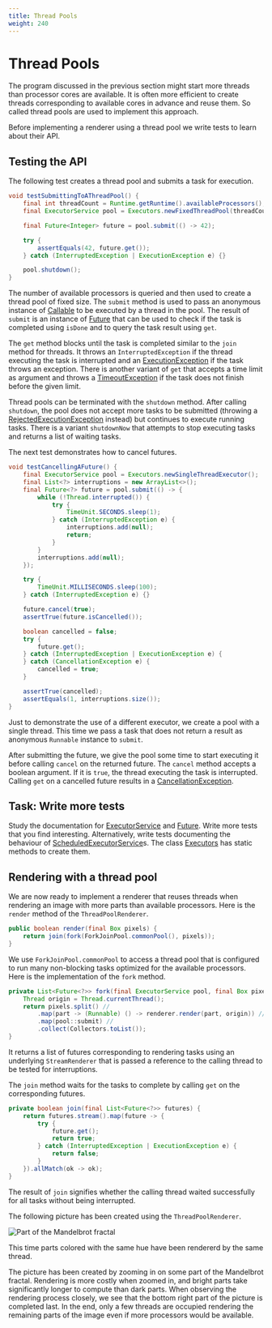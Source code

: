 ```yaml
---
title: Thread Pools
weight: 240
---
```


# Thread Pools

The program discussed in the previous section
might start more threads than processor cores are available.
It is often more efficient to create threads corresponding to
available cores in advance and reuse them.
So called thread pools are used to implement this approach.

Before implementing a renderer using a thread pool
we write tests to learn about their API.

## Testing the API

The following test creates a thread pool 
and submits a task for execution.

```java
void testSubmittingToAThreadPool() {
    final int threadCount = Runtime.getRuntime().availableProcessors();
    final ExecutorService pool = Executors.newFixedThreadPool(threadCount);

    final Future<Integer> future = pool.submit(() -> 42);

    try {
        assertEquals(42, future.get());
    } catch (InterruptedException | ExecutionException e) {}

    pool.shutdown();
}
```

The number of available processors is queried
and then used to create a thread pool of fixed size.
The `submit` method is used to pass an anonymous
instance of
[Callable](https://docs.oracle.com/en/java/javase/14/docs/api/java.base/java/util/concurrent/Callable.html)
to be executed by a thread in the pool.
The result of `submit` is an instance of
[Future](https://docs.oracle.com/en/java/javase/14/docs/api/java.base/java/util/concurrent/Future.html)
that can be used to check if the task is completed using `isDone`
and to query the task result using `get`.

The `get` method blocks until the task is completed
similar to the `join` method for threads.
It throws an `InterruptedException` if the thread
executing the task is interrupted
and an
[ExecutionException](https://docs.oracle.com/en/java/javase/14/docs/api/java.base/java/util/concurrent/ExecutionException.html)
if the task throws an exception.
There is another variant of `get` 
that accepts a time limit as argument 
and throws a
[TimeoutException](https://docs.oracle.com/en/java/javase/14/docs/api/java.base/java/util/concurrent/TimeoutException.html)
if the task does not finish before the given limit.

Thread pools can be terminated with the `shutdown` method.
After calling `shutdown`, the pool does not accept
more tasks to be submitted
(throwing a
[RejectedExecutionException](https://docs.oracle.com/en/java/javase/14/docs/api/java.base/java/util/concurrent/RejectedExecutionException.html)
instead)
but continues to execute running tasks.
There is a variant `shutdownNow` that attempts
to stop executing tasks and returns a list of waiting tasks.

The next test demonstrates how to cancel futures.

```java
void testCancellingAFuture() {
    final ExecutorService pool = Executors.newSingleThreadExecutor();
    final List<?> interruptions = new ArrayList<>();
    final Future<?> future = pool.submit(() -> {
        while (!Thread.interrupted()) {
            try {
                TimeUnit.SECONDS.sleep(1);
            } catch (InterruptedException e) {
                interruptions.add(null);
                return;
            }
        }
        interruptions.add(null);
    });

    try {
        TimeUnit.MILLISECONDS.sleep(100);
    } catch (InterruptedException e) {}

    future.cancel(true);
    assertTrue(future.isCancelled()); 

    boolean cancelled = false;
    try {
        future.get();
    } catch (InterruptedException | ExecutionException e) {
    } catch (CancellationException e) {
        cancelled = true;
    }

    assertTrue(cancelled);
    assertEquals(1, interruptions.size());
}
```

Just to demonstrate the use of a different executor,
we create a pool with a single thread.
This time we pass a task that does not return a result
as anonymous `Runnable` instance to `submit`.

After submitting the future,
we give the pool some time to start executing it
before calling `cancel` on the returned future.
The `cancel` method accepts a boolean argument.
If it is `true`, the thread executing the task is interrupted.
Calling `get` on a cancelled future
results in a
[CancellationException](https://docs.oracle.com/en/java/javase/14/docs/api/java.base/java/util/concurrent/CancellationException.html).

## Task: Write more tests

Study the documentation for
[ExecutorService](https://docs.oracle.com/en/java/javase/14/docs/api/java.base/java/util/concurrent/ExecutorService.html)
and
[Future](https://docs.oracle.com/en/java/javase/14/docs/api/java.base/java/util/concurrent/Future.html).
Write more tests that you find interesting.
Alternatively, write tests documenting the behaviour
of
[ScheduledExecutorService](https://docs.oracle.com/en/java/javase/14/docs/api/java.base/java/util/concurrent/ScheduledExecutorService.html)s.
The class
[Executors](https://docs.oracle.com/en/java/javase/14/docs/api/java.base/java/util/concurrent/Executors.html)
has static methods to create them.

## Rendering with a thread pool

We are now ready to implement a renderer
that reuses threads when rendering an image
with more parts than available processors.
Here is the `render` method
of the `ThreadPoolRenderer`.

```java
public boolean render(final Box pixels) {
    return join(fork(ForkJoinPool.commonPool(), pixels));
}
```

We use `ForkJoinPool.commonPool` to access a thread pool
that is configured to run many non-blocking tasks
optimized for the available processors.
Here is the implementation of the `fork` method.

```java
private List<Future<?>> fork(final ExecutorService pool, final Box pixels) {
    Thread origin = Thread.currentThread();
    return pixels.split() //
        .map(part -> (Runnable) () -> renderer.render(part, origin)) //
        .map(pool::submit) //
        .collect(Collectors.toList());
}
```

It returns a list of futures
corresponding to rendering tasks
using an underlying `StreamRenderer`
that is passed a reference to the calling thread
to be tested for interruptions.

The `join` method waits for the tasks to complete
by calling `get` on the corresponding futures.

```java
private boolean join(final List<Future<?>> futures) {
    return futures.stream().map(future -> {
        try {
            future.get();
            return true;
        } catch (InterruptedException | ExecutionException e) {
            return false;
        }
    }).allMatch(ok -> ok);
}
```

The result of `join` signifies
whether the calling thread waited successfully for all tasks
without being interrupted.

The following picture has been created using the `ThreadPoolRenderer`.

![Part of the Mandelbrot fractal](../pool.png)

This time parts colored with the same hue
have been rendererd by the same thread.

The picture has been created by zooming in
on some part of the Mandelbrot fractal.
Rendering is more costly when zoomed in,
and bright parts take significantly 
longer to compute than dark parts.
When observing the rendering process closely,
we see that the bottom right part of the picture
is completed last.
In the end, only a few threads are occupied
rendering the remaining parts of the image
even if more processors would be available.


